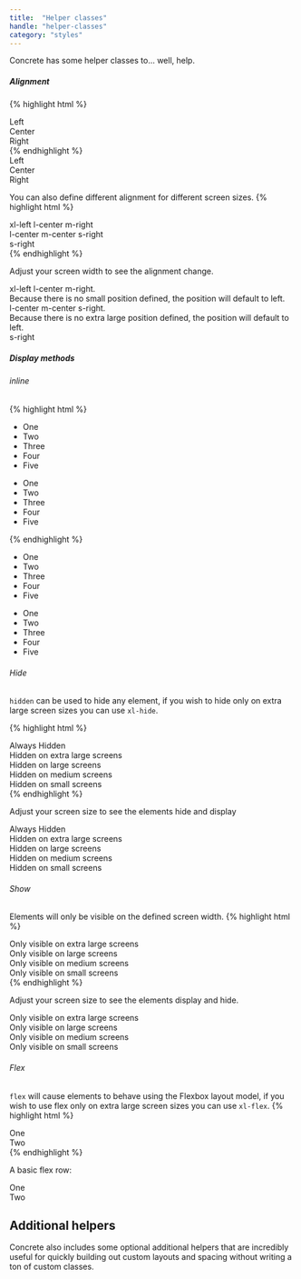 ```yaml
---
title:  "Helper classes"
handle: "helper-classes"
category: "styles"
---
```

Concrete has some helper classes to... well, help.
##### Alignment

{% highlight html %}
<div class="container">
  <div class="row">
    <div class="column l12 left">
      Left
    </div>
  </div>
  <div class="row">
    <div class="column l12 center">
      Center
    </div>
  </div>
    <div class="row">
      <div class="column l12 right">
       Right
      </div>
    </div>
</div>
{% endhighlight %}
<div class="demo-wrapper">
  <div class="container demo-grid">
    <div class="row demo-grid">
      <div class="column l12 left demo-grid">
        Left
      </div>
    </div>
    <div class="row demo-grid">
      <div class="column l12 center demo-grid">
        Center
      </div>
    </div>
      <div class="row demo-grid">
        <div class="column l12 right demo-grid">
         Right
        </div>
      </div>
  </div>
</div>

You can also define different alignment for different screen sizes.
{% highlight html %}
<div class="container">
  <div class="row">
    <div class="column l12 xl-left l-center m-right">
      xl-left l-center m-right
    </div>
  </div>
  <div class="row">
    <div class="column l12 l-center m-center s-right">
        l-center m-center s-right
    </div>
  </div>
    <div class="row">
      <div class="column l12 s-right">
        s-right
      </div>
    </div>
</div>
{% endhighlight %}

Adjust your screen width to see the alignment change.
<div class="demo-wrapper">
  <div class="container demo-grid">
    <div class="row demo-grid">
      <div class="column l12 xl-left l-center m-right demo-grid">
        xl-left l-center m-right. <br>
        Because there is no small position defined, the position will default to left.
      </div>
    </div>
    <div class="row demo-grid">
      <div class="column l12 l-center m-center s-right demo-grid">
          l-center m-center s-right. <br>
          Because there is no extra large position defined, the position will default to left.
      </div>
    </div>
      <div class="row demo-grid">
        <div class="column l12 s-right demo-grid">
          s-right
        </div>
      </div>
  </div>
</div>

##### Display methods
###### inline
{% highlight html %}
<!-- This will display vertically -->
<ul>
  <li>One</li>
  <li>Two</li>
  <li>Three</li>
  <li>Four</li>
  <li>Five</li>
</ul>
<!-- This will display horizontally and won't have a list style -->
<ul class="inline">
  <li>One</li>
  <li>Two</li>
  <li>Three</li>
  <li>Four</li>
  <li>Five</li>
</ul>
{% endhighlight %}

<div class="demo-wrapper">
  <ul class="demo-grid">
    <li class="demo-grid">One</li>
    <li class="demo-grid">Two</li>
    <li class="demo-grid">Three</li>
    <li class="demo-grid">Four</li>
    <li class="demo-grid">Five</li>
  </ul>
  <!-- This will display horizontally -->
  <ul class="inline demo-grid">
    <li class="demo-grid">One</li>
    <li class="demo-grid">Two</li>
    <li class="demo-grid">Three</li>
    <li class="demo-grid">Four</li>
    <li class="demo-grid">Five</li>
  </ul>
</div>

###### Hide
`hidden` can be used to hide any element, if you wish to hide only on extra large screen sizes you can use `xl-hide`.

{% highlight html %}
<div class="hidden">Always Hidden</div>
<div class="xl-hide">Hidden on extra large screens</div>
<div class="l-hide">Hidden on large screens</div>
<div class="m-hide">Hidden on medium screens</div>
<div class="s-hide">Hidden on small screens</div>
{% endhighlight %}

Adjust your screen size to see the elements hide and display

<div class="demo-wrapper">
  <div class="hidden demo-grid">Always Hidden</div>
  <div class="xl-hide demo-grid">Hidden on extra large screens</div>
  <div class="l-hide demo-grid">Hidden on large screens</div>
  <div class="m-hide demo-grid">Hidden on medium screens</div>
  <div class="s-hide demo-grid">Hidden on small screens</div>
</div>

###### Show

Elements will only be visible on the defined screen width.
{% highlight html %}
<div class="xl-show">Only visible on extra large screens</div>
<div class="l-show">Only visible on large screens</div>
<div class="m-show">Only visible on medium screens</div>
<div class="s-show">Only visible on small screens</div>
{% endhighlight %}

Adjust your screen size to see the elements display and hide.

<div class="demo-wrapper">
  <div class="xl-show demo-grid">Only visible on extra large screens</div>
  <div class="l-show demo-grid">Only visible on large screens</div>
  <div class="m-show demo-grid">Only visible on medium screens</div>
  <div class="s-show demo-grid">Only visible on small screens</div>
</div>

###### Flex

`flex` will cause elements to behave using the Flexbox layout model, if you wish to use flex only on extra large screen sizes you can use `xl-flex`.
{% highlight html %}
<div class="flex">
  <div>One</div>
  <div>Two</div>
</div>
{% endhighlight %}

A basic flex row:

<div class="demo-wrapper">
  <div class="demo-grid flex">
    <div>One</div>
    <div>Two</div>
  </div>
</div>

## Additional helpers
Concrete also includes some optional additional helpers that are incredibly useful for quickly building out custom layouts and spacing without writing a ton of custom classes.
